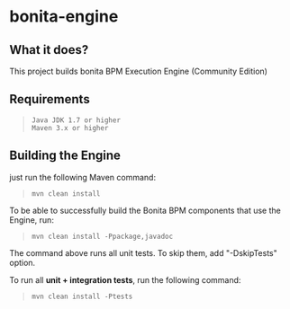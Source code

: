 bonita-engine
=============

What it does?
-------------
This project builds bonita BPM Execution Engine (Community Edition)

Requirements
-------------
>     Java JDK 1.7 or higher
>     Maven 3.x or higher

Building the Engine
-----------------
just run the following Maven command:
>     mvn clean install

To be able to successfully build the Bonita BPM components that use the Engine, run:
>     mvn clean install -Ppackage,javadoc

The command above runs all unit tests. To skip them, add "-DskipTests" option.

To run all **unit + integration tests**, run the following command:
>     mvn clean install -Ptests

